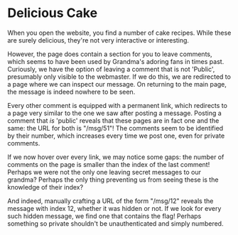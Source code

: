 Delicious Cake
=========

When you open the website, you find a number of cake recipes. While these are surely delicious, they're not very interactive or interesting.

However, the page does contain a section for you to leave comments, which seems to have been used by Grandma's adoring fans in times past. Curiously, we have the option of leaving a comment that is not 'Public', presumably only visible to the webmaster. If we do this, we are redirected to a page where we can inspect our message. On returning to the main page, the message is indeed nowhere to be seen.

Every other comment is equipped with a permanent link, which redirects to a page very similar to the one we saw after posting a message. Posting a comment that *is* 'public' reveals that these pages are in fact one and the same: the URL for both is "/msg/51"! The comments seem to be identified by their number, which increases every time we post one, even for private comments.

If we now hover over every link, we may notice some gaps: the number of comments on the page is smaller than the index of the last comment! Perhaps we were not the only one leaving secret messages to our grandma? Perhaps the only thing preventing us from seeing these is the knowledge of their index?

And indeed, manually crafting a URL of the form "/msg/12" reveals the message with index 12, whether it was hidden or not. If we look for every such hidden message, we find one that contains the flag! Perhaps something so private shouldn't be unauthenticated and simply numbered.

